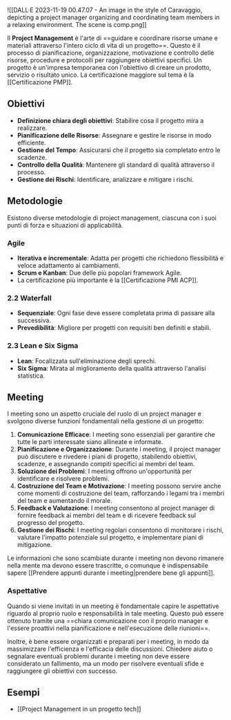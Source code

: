 ![[DALL·E 2023-11-19 00.47.07 - An image in the style of Caravaggio, depicting a project manager organizing and coordinating team members in a relaxing environment. The scene is comp.png]]

Il **Project Management** è l'arte di ==guidare e coordinare risorse umane e materiali attraverso l'intero ciclo di vita di un progetto==.
Questo è il processo di pianificazione, organizzazione, motivazione e controllo delle risorse, procedure e protocolli per raggiungere obiettivi specifici.
Un progetto è un'impresa temporanea con l'obiettivo di creare un prodotto, servizio o risultato unico.
La certificazione maggiore sul tema è la [[Certificazione PMP]].

## Obiettivi

- **Definizione chiara degli obiettivi**: Stabilire cosa il progetto mira a realizzare.
- **Pianificazione delle Risorse**: Assegnare e gestire le risorse in modo efficiente.
- **Gestione del Tempo**: Assicurarsi che il progetto sia completato entro le scadenze.
- **Controllo della Qualità**: Mantenere gli standard di qualità attraverso il processo.
- **Gestione dei Rischi**: Identificare, analizzare e mitigare i rischi.

## Metodologie
Esistono diverse metodologie di project management, ciascuna con i suoi punti di forza e situazioni di applicabilità.

### Agile
- **Iterativa e incrementale**: Adatta per progetti che richiedono flessibilità e veloce adattamento ai cambiamenti.
- **Scrum e Kanban**: Due delle più popolari framework Agile.
- La certificazione più importante è la [[Certificazione PMI ACP]].

### 2.2 Waterfall
- **Sequenziale**: Ogni fase deve essere completata prima di passare alla successiva.
- **Prevedibilità**: Migliore per progetti con requisiti ben definiti e stabili.

### 2.3 Lean e Six Sigma
- **Lean**: Focalizzata sull'eliminazione degli sprechi.
- **Six Sigma**: Mirata al miglioramento della qualità attraverso l'analisi statistica.

## Meeting

I meeting sono un aspetto cruciale del ruolo di un project manager e svolgono diverse funzioni fondamentali nella gestione di un progetto:

1. **Comunicazione Efficace**: I meeting sono essenziali per garantire che tutte le parti interessate siano allineate e informate.
2. **Pianificazione e Organizzazione**: Durante i meeting, il project manager può discutere e rivedere i piani di progetto, stabilendo obiettivi, scadenze, e assegnando compiti specifici ai membri del team.
3. **Soluzione dei Problemi**: I meeting offrono un'opportunità per identificare e risolvere problemi.
4. **Costruzione del Team e Motivazione**: I meeting possono servire anche come momenti di costruzione del team, rafforzando i legami tra i membri del team e aumentando il morale.
5. **Feedback e Valutazione**: I meeting consentono al project manager di fornire feedback ai membri del team e di ricevere feedback sul progresso del progetto.
6. **Gestione dei Rischi**: I meeting regolari consentono di monitorare i rischi, valutare l'impatto potenziale sul progetto, e implementare piani di mitigazione.

Le informazioni che sono scambiate durante i meeting non devono rimanere nella mente ma devono essere trascritte, o comunque è indispensabile sapere [[Prendere appunti durante i meeting|prendere bene gli appunti]].
### Aspettative

Quando si viene invitati in un meeting è fondamentale capire le aspettative riguardo al proprio ruolo e responsabilità in tale meeting.
Questo può essere ottenuto tramite una ==chiara comunicazione con il proprio manager e l'essere proattivi nella pianificazione e nell'esecuzione delle riunioni==.

Inoltre, è bene essere organizzati e preparati per i meeting, in modo da massimizzare l'efficienza e l'efficacia delle discussioni.
Chiedere aiuto o segnalare eventuali problemi durante i meeting non deve essere considerato un fallimento, ma un modo per risolvere eventuali sfide e raggiungere gli obiettivi con successo.

## Esempi

* [[Project Management in un progetto tech]]





